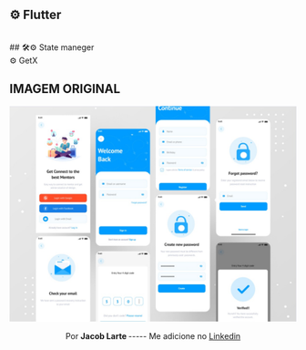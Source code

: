 

 ## ⚙ Flutter 
 <br>
 ## 🛠⚙ State maneger
 <br>
 ⚙ GetX <br>

  ## IMAGEM ORIGINAL
 ![ezgif.com-gif-maker](https://github.com/Jacob-dvlp/applogin/blob/master/ezgif.com-gif-maker.jpg)



<p align=center > Por  <b> Jacob Larte </b>  ----- Me adicione no <a href="https://www.linkedin.com/in/jacob-lartes/">Linkedin</a> </p>
